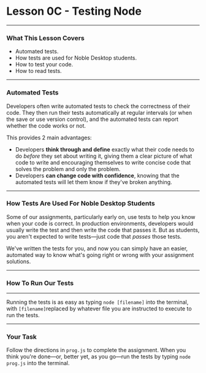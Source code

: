 # Lesson 0C - Testing Node

---

### What This Lesson Covers

- Automated tests.
- How tests are used for Noble Desktop students.
- How to test your code.
- How to read tests.

---

### Automated Tests

Developers often write automated tests to check the correctness of their code. They then run their tests automatically at regular intervals (or when the save or use version control), and the automated tests can report whether the code works or not.

This provides 2 main advantages:

- Developers **think through and define** exactly what their code needs to do _before_ they set about writing it, giving them a clear picture of what code to write and encouraging themselves to write concise code that solves the problem and only the problem.
- Developers **can change code with confidence**, knowing that the automated tests will let them know if they've broken anything.

---

### How Tests Are Used For Noble Desktop Students

Some of our assignments, particularly early on, use tests to help you know when your code is correct. In production environments, developers would usually write the test and then write the code that passes it. But as students, you aren't expected to write tests—just code that _passes_ those tests.

We've written the tests for you, and now you can simply have an easier, automated way to know what's going right or wrong with your assignment solutions.

---

### How To Run Our Tests

---

Running the tests is as easy as typing `node [filename]` into the terminal, with `[filename]`replaced by whatever file you are instructed to execute to run the tests.

---

### Your Task

Follow the directions in `prog.js` to complete the assignment. When you think you're done—or, better yet, as you go—run the tests by typing `node prog.js` into the terminal.
